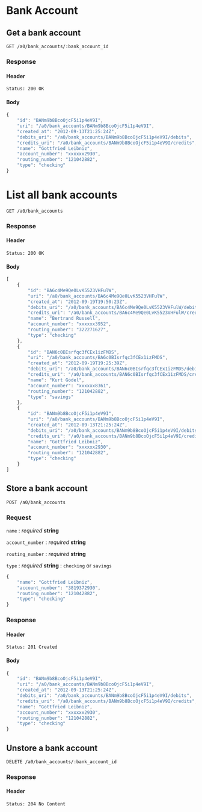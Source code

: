 # Bank Account

## Get a bank account

    GET /a0/bank_accounts/:bank_account_id

### Response

#### Header

    Status: 200 OK

#### Body

```javascript
{
    "id": "BANm9b8BcoOjcF5i1p4eV9I",
    "uri": "/a0/bank_accounts/BANm9b8BcoOjcF5i1p4eV9I",
    "created_at": "2012-09-13T21:25:24Z",
    "debits_uri": "/a0/bank_accounts/BANm9b8BcoOjcF5i1p4eV9I/debits",
    "credits_uri": "/a0/bank_accounts/BANm9b8BcoOjcF5i1p4eV9I/credits",
    "name": "Gottfried Leibniz",
    "account_number": "xxxxxx2930",
    "routing_number": "121042882",
    "type": "checking"
}
```


# List all bank accounts

    GET /a0/bank_accounts

### Response

#### Header

    Status: 200 OK

#### Body

```javascript
[
    {
        "id": "BA6c4Me9Qe0LvK5523VHFulW",
        "uri": "/a0/bank_accounts/BA6c4Me9Qe0LvK5523VHFulW",
        "created_at": "2012-09-19T19:50:23Z",
        "debits_uri": "/a0/bank_accounts/BA6c4Me9Qe0LvK5523VHFulW/debits",
        "credits_uri": "/a0/bank_accounts/BA6c4Me9Qe0LvK5523VHFulW/credits",
        "name": "Bertrand Russell",
        "account_number": "xxxxxx3952",
        "routing_number": "322271627",
        "type": "checking"
    },
    {
        "id": "BAN6c0BIsrfqc3fCEx1izFMDS",
        "uri": "/a0/bank_accounts/BA6c0BIsrfqc3fCEx1izFMDS",
        "created_at": "2012-09-19T19:25:39Z",
        "debits_uri": "/a0/bank_accounts/BAN6c0BIsrfqc3fCEx1izFMDS/debits",
        "credits_uri": "/a0/bank_accounts/BAN6c0BIsrfqc3fCEx1izFMDS/credits",
        "name": "Kurt Gödel",
        "account_number": "xxxxxx8361",
        "routing_number": "121042882",
        "type": "savings"
    },
    {
        "id": "BANm9b8BcoOjcF5i1p4eV9I",
        "uri": "/a0/bank_accounts/BANm9b8BcoOjcF5i1p4eV9I",
        "created_at": "2012-09-13T21:25:24Z",
        "debits_uri": "/a0/bank_accounts/BANm9b8BcoOjcF5i1p4eV9I/debits",
        "credits_uri": "/a0/bank_accounts/BANm9b8BcoOjcF5i1p4eV9I/credits",
        "name": "Gottfried Leibniz",
        "account_number": "xxxxxx2930",
        "routing_number": "121042882",
        "type": "checking"
    }
]
```


## Store a bank account

    POST /a0/bank_accounts

### Request

`name`
: _required_ **string**

`account_number`
: _required_ **string**

`routing_number`
: _required_ **string**

`type`
: _required_ **string**
: `checking` or `savings`

```javascript
{
    "name": "Gottfried Leibniz",
    "account_number": "3819372930",
    "routing_number": "121042882",
    "type": "checking"
}
```

### Response

#### Header

    Status: 201 Created

#### Body

```javascript
{
    "id": "BANm9b8BcoOjcF5i1p4eV9I",
    "uri": "/a0/bank_accounts/BANm9b8BcoOjcF5i1p4eV9I",
    "created_at": "2012-09-13T21:25:24Z",
    "debits_uri": "/a0/bank_accounts/BANm9b8BcoOjcF5i1p4eV9I/debits",
    "credits_uri": "/a0/bank_accounts/BANm9b8BcoOjcF5i1p4eV9I/credits",
    "name": "Gottfried Leibniz",
    "account_number": "xxxxxx2930",
    "routing_number": "121042882",
    "type": "checking"
}
```


## Unstore a bank account

    DELETE /a0/bank_accounts/:bank_account_id

### Response

#### Header

    Status: 204 No Content